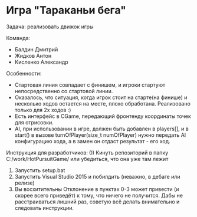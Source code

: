 ﻿# Игра "Тараканьи бега"


Задача: реализовать движок игры

Команда:

- Балдин Дмитрий
- Жидков Антон
- Кисленко Александр

Особенности:
- Стартовая линия совпадает с финишем, и игроки стартуют непосредственно со стартовой линии.
- Оказалось, что ситуация, когда игрок стоит на старте(на финише) и несколько ходов остается на месте, плохо обработана. Реализовано только для 2х ходов :)
- Есть интерфейс в CGame, передающий фронтенду координаты точек для отрисовки.
- AI, при использовании в игре, должен быть добавлен в players[], и в start() в вызове turnOfPlayer(size_t numOfPlayer) нужно передать AI конфигурацию хода, а в замен он отдаст результат - его ход.

Инструкция для разработчиков:
0) Кинуть репозиторий в папку C:/work/HotPursuitGame/ или убедиться, что она уже там лежит
1) Запустить setup.bat
2) Запустить Visual Studio 2015 и побилдить (неважно, в дебаге или релизе)
3) Вы восхитительны
Отклонение в пунктах 0-3 может привести (и скорее всего приведёт) к тому, что ничего не получится. Дабы не расстраиваться лишний раз, советую всё делать внимательно и следовать инструкции.